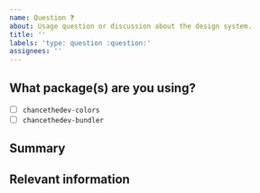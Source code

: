 ```yaml
---
name: Question ❓
about: Usage question or discussion about the design system.
title: ''
labels: 'type: question :question:'
assignees: ''
---
```


## What package(s) are you using?

<!--
  Add an x in one of the options below, for example:
- [x] package name
-->

- [ ] `chancethedev-colors`
- [ ] `chancethedev-bundler`

## Summary

## Relevant information

<!-- Provide as much useful information as you can -->
